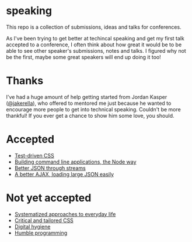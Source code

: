 # speaking

This repo is a collection of submissions, ideas and talks for conferences.

As I've been trying to get better at techincal speaking and get my first talk
accepted to a conference, I often think about how great it would be to be able
to see other speaker's submissions, notes and talks. I figured why not be the
first, maybe some great speakers will end up doing it too!

# Thanks

I've had a huge amount of help getting started from Jordan Kasper
([@jakerella](https://github.com/jakerella/)), who offered to mentored me just
because he wanted to encourage more people to get into technical speaking.
Couldn't be more thankful! If you ever get a chance to show him some love, you
should.

# Accepted

- [Test-driven CSS](test-driven-css.md)
- [Building command line applications, the Node way](command-line-node.md)
- [Better JSON through streams](better-json-through-streams.md)
- [A better AJAX, loading large JSON easily](oboe-talk.md)

# Not yet accepted

- [Systematized approaches to everyday life](systematized-life.md)
- [Critical and tailored CSS](tailored-css.md)
- [Digital hygiene](digital-hygiene.md)
- [Humble programming](humble-programming.org)
